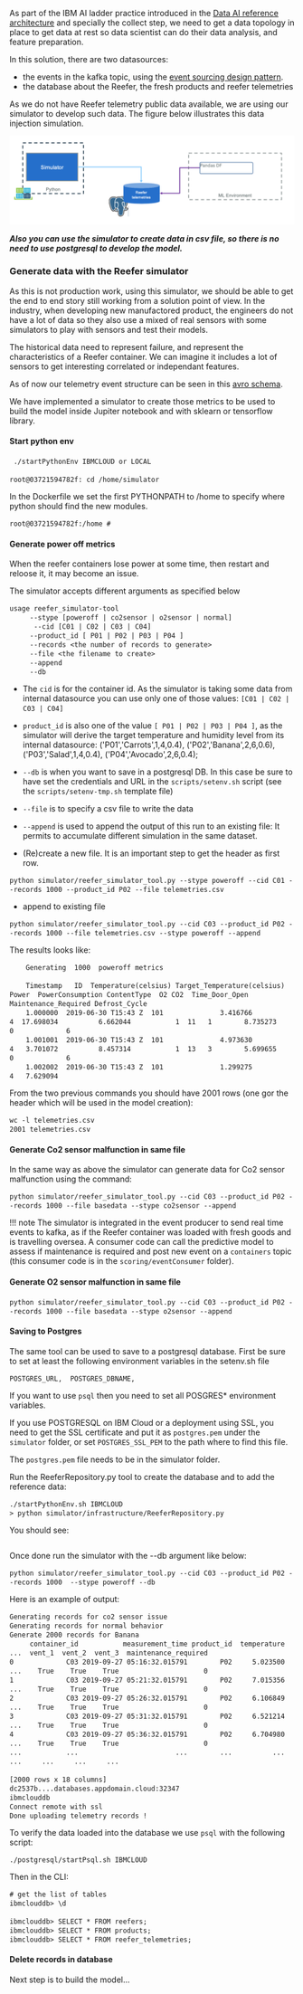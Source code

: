 
As part of the IBM AI ladder practice introduced in the [Data  AI reference architecture](https://ibm-cloud-architecture.github.io/refarch-data-ai-analytics) and specially the collect step, we need to get a data topology in place to get data at rest so data scientist can do their data analysis, and feature preparation.

In this solution, there are two datasources:

* the events in the kafka topic, using the [event sourcing design pattern](https://ibm-cloud-architecture.github.io/refarch-eda/design-patterns/event-sourcing/).
* the database about the Reefer, the fresh products and reefer telemetries

As we do not have Reefer telemetry public data available, we are using our simulator to develop such data. The figure below illustrates this data injection simulation.

![](images/data-collect.png)

***Also you can use the simulator to create data in csv file, so there is no need to use postgresql to develop the model.***

### Generate data with the Reefer simulator

As this is not production work, using this simulator, we should be able to get the end to end story still working from a solution point of view. In the industry, when developing new manufactored product, the engineers do not have a lot of data so they also use a mixed of real sensors with some simulators to play with sensors and test their models.

The historical data need to represent failure, and represent the characteristics of a Reefer container. We can imagine it includes a lot of sensors to get interesting correlated or independant features.

As of now our telemetry event structure can be seen in this [avro schema]().

We have implemented a simulator to create those metrics to be used to build the model inside Jupiter notebook and with sklearn or tensorflow library. 

#### Start python env

```
 ./startPythonEnv IBMCLOUD or LOCAL

root@03721594782f: cd /home/simulator
```

In the Dockerfile we set the first PYTHONPATH to /home to specify where python should find the new modules.

```
root@03721594782f:/home # 
```

#### Generate power off metrics

When the reefer containers lose power at some time, then restart and reloose it, it may become an issue.

The simulator accepts different arguments as specified below 

```
usage reefer_simulator-tool 
     --stype [poweroff | co2sensor | o2sensor | normal]
	  --cid [C01 | C02 | C03 | C04]
	 --product_id [ P01 | P02 | P03 | P04 ]
	 --records <the number of records to generate>
	 --file <the filename to create>
	 --append
	 --db
```

* The `cid` is for the container id. As the simulator is taking some data from internal datasource you can use only one of those values: `[C01 | C02 | C03 | C04]`
* `product_id` is also one of the value `[ P01 | P02 | P03 | P04 ]`, as the simulator will derive the target temperature and humidity level from its internal datasource:
    ('P01','Carrots',1,4,0.4),
    ('P02','Banana',2,6,0.6),
    ('P03','Salad',1,4,0.4),
    ('P04','Avocado',2,6,0.4);
* `--db` is when you want to save in a postgresql DB. In this case be sure to have set the credentials and URL in the `scripts/setenv.sh` script (see the `scripts/setenv-tmp.sh` template file)
* `--file` is to specify a csv file to write the data
* `--append` is used to append the output of this run to an existing file: It permits to accumulate different simulation in the same dataset.

* (Re)create a new file. It is an important step to get the header as first row.
```
python simulator/reefer_simulator_tool.py --stype poweroff --cid C01 --records 1000 --product_id P02 --file telemetries.csv 
```
* append to existing file
```
python simulator/reefer_simulator_tool.py --cid C03 --product_id P02 --records 1000 --file telemetries.csv --stype poweroff --append
```

The results looks like:
```
    Generating  1000  poweroff metrics

    Timestamp   ID  Temperature(celsius) Target_Temperature(celsius)      Power  PowerConsumption ContentType  O2 CO2  Time_Door_Open Maintenance_Required Defrost_Cycle
    1.000000  2019-06-30 T15:43 Z  101              3.416766                           4  17.698034          6.662044           1  11   1        8.735273                    0             6
    1.001001  2019-06-30 T15:43 Z  101              4.973630                           4   3.701072          8.457314           1  13   3        5.699655                    0             6
    1.002002  2019-06-30 T15:43 Z  101              1.299275                           4   7.629094 
```     

From the two previous commands you should have 2001 rows (one gor the header which will be used in the model creation):
```
wc -l telemetries.csv 
2001 telemetries.csv
```

#### Generate Co2 sensor malfunction in same file

In the same way as above the simulator can generate data for Co2 sensor malfunction using the command:

```
python simulator/reefer_simulator_tool.py --cid C03 --product_id P02 --records 1000 --file basedata --stype co2sensor --append
```


!!! note
        The simulator is integrated in the event producer to send real time events to kafka, as if the Reefer container was loaded with fresh goods and is travelling oversea. A consumer code can call the predictive model to assess if maintenance is required and post new event on a `containers` topic (this consumer code is in the `scoring/eventConsumer` folder).

#### Generate O2 sensor malfunction in same file

```
python simulator/reefer_simulator_tool.py --cid C03 --product_id P02 --records 1000 --file basedata --stype o2sensor --append
```

#### Saving to Postgres

The same tool can be used to save to a postgresql database. First be sure to set at least the following environment variables in the setenv.sh file

```
POSTGRES_URL,  POSTGRES_DBNAME,
```

If you want to use `psql` then you need to set all POSGRES* environment variables.

If you use POSTGRESQL on IBM Cloud or a deployment using SSL, you need to get the SSL certificate and put it as `postgres.pem` under the `simulator` folder, or set `POSTGRES_SSL_PEM` to the path where to find this file.

The `postgres.pem` file needs to be in the simulator folder.

Run the ReeferRepository.py tool to create the database and to add the reference data:

```
./startPythonEnv.sh IBMCLOUD
> python simulator/infrastructure/ReeferRepository.py
```

You should see:
```

```

Once done run the simulator with the --db argument like below:

```
python simulator/reefer_simulator_tool.py --cid C03 --product_id P02 --records 1000  --stype poweroff --db
```

Here is an example of output:

```
Generating records for co2 sensor issue
Generating records for normal behavior
Generate 2000 records for Banana
     container_id           measurement_time product_id  temperature  ...  vent_1  vent_2  vent_3  maintenance_required
0             C03 2019-09-27 05:16:32.015791        P02     5.023500  ...    True    True    True                     0
1             C03 2019-09-27 05:21:32.015791        P02     7.015356  ...    True    True    True                     0
2             C03 2019-09-27 05:26:32.015791        P02     6.106849  ...    True    True    True                     0
3             C03 2019-09-27 05:31:32.015791        P02     6.521214  ...    True    True    True                     0
4             C03 2019-09-27 05:36:32.015791        P02     6.704980  ...    True    True    True                     0
...           ...                        ...        ...          ...  ...     ...     ...     ...       

[2000 rows x 18 columns]
dc2537b....databases.appdomain.cloud:32347
ibmclouddb
Connect remote with ssl
Done uploading telemetry records !
```

To verify the data loaded into the database we use `psql` with the following script:
```
./postgresql/startPsql.sh IBMCLOUD
```

Then in the CLI:
```
# get the list of tables
ibmclouddb> \d

ibmclouddb> SELECT * FROM reefers;
ibmclouddb> SELECT * FROM products;
ibmclouddb> SELECT * FROM reefer_telemetries;
```

#### Delete records in database



Next step is to build the model... 

